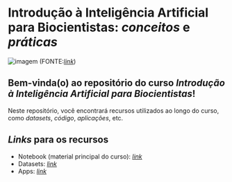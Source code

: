 # Introdução à Inteligência Artificial para Biocientistas: *conceitos* e *práticas*

![imagem](https://i.sstatic.net/qd5rF.jpg?w=10)
(FONTE:[*link*](https://datascience.stackexchange.com/questions/12851/how-do-you-visualize-neural-network-architectures))

## Bem-vinda(o) ao repositório do curso *Introdução à Inteligência Artificial para Biocientistas*!

Neste repositório, você encontrará recursos utilizados ao longo do curso, como *datasets*, *código*, *aplicações*, etc.

## *Links* para os recursos

- Notebook (material principal do curso): [*link*](https://github.com/AndersonEduardo/intro-IA-2024/blob/main/notebooks)
- Datasets: [*link*](https://github.com/AndersonEduardo/intro-IA-2024/tree/main/datasets)
- Apps: [*link*](https://github.com/AndersonEduardo/intro-IA-2024/tree/main/apps)

